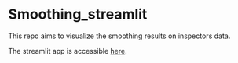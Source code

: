 # Smoothing_streamlit

This repo aims to visualize the smoothing results on inspectors data. 

The streamlit app is accessible [here](https://share.streamlit.io/aminebarkaoui/smoothing_streamlit/main/mainScript.py).